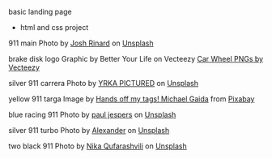basic landing page
 - html and css project

911 main
Photo by <a href="https://unsplash.com/@joshrinard?utm_source=unsplash&utm_medium=referral&utm_content=creditCopyText">Josh Rinard</a> on <a href="https://unsplash.com/s/photos/porsche-911-vintage?utm_source=unsplash&utm_medium=referral&utm_content=creditCopyText">Unsplash</a>

brake disk logo
Graphic by Better Your Life on Vecteezy
<a href="https://www.vecteezy.com/free-png/car-wheel">Car Wheel PNGs by Vecteezy</a> 

silver 911 carrera
Photo by <a href="https://unsplash.com/@yrkapictured?utm_source=unsplash&utm_medium=referral&utm_content=creditCopyText">YRKA PICTURED</a> on <a href="https://unsplash.com/s/photos/porsche-911?utm_source=unsplash&utm_medium=referral&utm_content=creditCopyText">Unsplash</a>
  
yellow 911 targa
Image by <a href="https://pixabay.com/users/652234-652234/?utm_source=link-attribution&amp;utm_medium=referral&amp;utm_campaign=image&amp;utm_content=2205316">Hands off my tags! Michael Gaida</a> from <a href="https://pixabay.com//?utm_source=link-attribution&amp;utm_medium=referral&amp;utm_campaign=image&amp;utm_content=2205316">Pixabay</a>

blue racing 911
Photo by <a href="https://unsplash.com/@paul_jespers?utm_source=unsplash&utm_medium=referral&utm_content=creditCopyText">paul jespers</a> on <a href="https://unsplash.com/s/photos/porsche-911-gt3?utm_source=unsplash&utm_medium=referral&utm_content=creditCopyText">Unsplash</a>
  
silver 911 turbo
Photo by <a href="https://unsplash.com/@alexanderstoic?utm_source=unsplash&utm_medium=referral&utm_content=creditCopyText">Alexander</a> on <a href="https://unsplash.com/s/photos/porsche-911?utm_source=unsplash&utm_medium=referral&utm_content=creditCopyText">Unsplash</a>

two black 911
Photo by <a href="https://unsplash.com/@qufara?utm_source=unsplash&utm_medium=referral&utm_content=creditCopyText">Nika Qufarashvili</a> on <a href="https://unsplash.com/s/photos/porsche-911?utm_source=unsplash&utm_medium=referral&utm_content=creditCopyText">Unsplash</a>
  
  